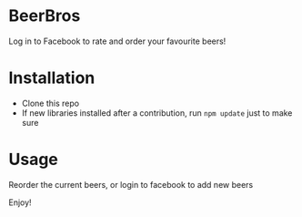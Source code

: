 # BeerBros
Log in to Facebook to rate and order your favourite beers!

# Installation
* Clone this repo
* If new libraries installed after a contribution, run `npm update` just to make sure

# Usage
Reorder the current beers, or login to facebook to add new beers

Enjoy!
